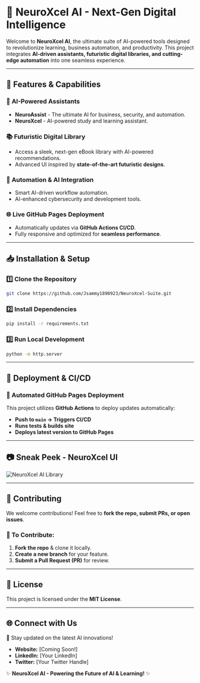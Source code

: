 # 🚀 NeuroXcel AI - Next-Gen Digital Intelligence

Welcome to **NeuroXcel AI**, the ultimate suite of AI-powered tools designed to revolutionize learning, business automation, and productivity. This project integrates **AI-driven assistants, futuristic digital libraries, and cutting-edge automation** into one seamless experience.

---

## 🌟 Features & Capabilities
### 🔹 **AI-Powered Assistants**
- **NeuroAssist** - The ultimate AI for business, security, and automation.
- **NeuroXcel** - AI-powered study and learning assistant.

### 📚 **Futuristic Digital Library**
- Access a sleek, next-gen eBook library with AI-powered recommendations.
- Advanced UI inspired by **state-of-the-art futuristic designs**.

### 🤖 **Automation & AI Integration**
- Smart AI-driven workflow automation.
- AI-enhanced cybersecurity and development tools.

### 🌐 **Live GitHub Pages Deployment**
- Automatically updates via **GitHub Actions CI/CD**.
- Fully responsive and optimized for **seamless performance**.

---

## 📥 Installation & Setup
### **1️⃣ Clone the Repository**
```bash
git clone https://github.com/Jsammy1890923/NeuroXcel-Suite.git
```

### **2️⃣ Install Dependencies**
```bash
pip install -r requirements.txt
```

### **3️⃣ Run Local Development**
```bash
python -m http.server
```

---

## 🚀 Deployment & CI/CD
### **🔹 Automated GitHub Pages Deployment**
This project utilizes **GitHub Actions** to deploy updates automatically:
- **Push to `main` → Triggers CI/CD**
- **Runs tests & builds site**
- **Deploys latest version to GitHub Pages**

---

## 📷 Sneak Peek - NeuroXcel UI
![NeuroXcel AI Library](https://yourimageurl.com/library-preview.png)

---

## 🤝 Contributing
We welcome contributions! Feel free to **fork the repo, submit PRs, or open issues**.

### **🔹 To Contribute:**
1. **Fork the repo** & clone it locally.
2. **Create a new branch** for your feature.
3. **Submit a Pull Request (PR)** for review.

---

## 📄 License
This project is licensed under the **MIT License**.

---

## 🌐 Connect with Us
🚀 Stay updated on the latest AI innovations!
- **Website:** [Coming Soon!]
- **LinkedIn:** [Your LinkedIn]
- **Twitter:** [Your Twitter Handle]

✨ **NeuroXcel AI - Powering the Future of AI & Learning!** ✨

